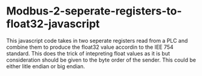 # Modbus-2-seperate-registers-to-float32-javascript
This javascript code takes in two seperate registers read from a PLC and combine them to produce the float32 value accordin to the IEE 754 standard.
This does the trick of intepreting float values as it is but consideration should be given to the byte order of the sender. This could be either litle endian or big endian.
